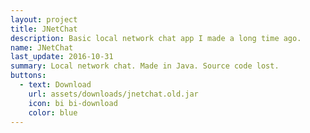 ```yaml
---
layout: project
title: JNetChat
description: Basic local network chat app I made a long time ago.
name: JNetChat
last_update: 2016-10-31
summary: Local network chat. Made in Java. Source code lost.
buttons:
  - text: Download
    url: assets/downloads/jnetchat.old.jar
    icon: bi bi-download
    color: blue
---
```

